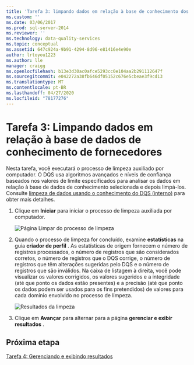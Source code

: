 ```yaml
---
title: 'Tarefa 3: limpando dados em relação à base de conhecimento dos fornecedores | Microsoft Docs'
ms.custom: ''
ms.date: 03/06/2017
ms.prod: sql-server-2014
ms.reviewer: ''
ms.technology: data-quality-services
ms.topic: conceptual
ms.assetid: 647c924a-9b91-4294-8d96-e81416e4e90e
author: lrtoyou1223
ms.author: lle
manager: craigg
ms.openlocfilehash: b13e3d30ac0afce5293cc0e104aa2b291112647f
ms.sourcegitcommit: e042272a38fb646df05152c676e5cbeae3f9cd13
ms.translationtype: MT
ms.contentlocale: pt-BR
ms.lasthandoff: 04/27/2020
ms.locfileid: "78177276"
---
```

# <a name="task-3-cleansing-data-against-the-suppliers-knowledge-base"></a>Tarefa 3: Limpando dados em relação à base de dados de conhecimento de fornecedores
  Nesta tarefa, você executará o processo de limpeza auxiliado por computador. O DQS usa algoritmos avançados e níveis de confiança baseados nos valores de limite especificados para analisar os dados em relação à base de dados de conhecimento selecionada e depois limpá-los. Consulte [limpeza de dados usando o conhecimento do DQS (interno)](https://msdn.microsoft.com/library/hh213061.aspx) para obter mais detalhes.

1.  Clique em **Iniciar** para iniciar o processo de limpeza auxiliada por computador.

     ![Página Limpar do processo de limpeza](../../2014/tutorials/media/et-cleansingdataagainstthesupplierkb-01.jpg "Página Limpar do processo de limpeza")

2.  Quando o processo de limpeza for concluído, examine **estatísticas** na guia **criador de perfil** . As estatísticas de origem fornecem o número de registros processados, o número de registros que são considerados corretos, o número de registros que o DQS corrige, o número de registros que têm alterações sugeridas pelo DQS e o número de registros que são inválidos. Na caixa de listagem à direita, você pode visualizar os valores corrigidos, os valores sugeridos e a integridade (até que ponto os dados estão presentes) e a precisão (até que ponto os dados podem ser usados para os fins pretendidos) de valores para cada domínio envolvido no processo de limpeza.

     ![Resultados da limpeza](../../2014/tutorials/media/et-cleansingdataagainstthesupplierkb-02.jpg "Resultados da limpeza")

3.  Clique em **Avançar** para alternar para a página **gerenciar e exibir resultados** .

## <a name="next-step"></a>Próxima etapa
 [Tarefa 4: Gerenciando e exibindo resultados](../../2014/tutorials/task-4-manaing-and-viewing-results.md)


